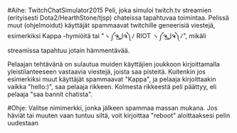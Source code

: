 #Aihe: TwitchChatSimulator2015
Peli, joka simuloi twitch.tv streamien (erityisesti Dota2/HearthStone/tjsp) chateissa tapahtuvaa toimintaa. Pelissä muut (ohjelmoidut) käyttäjät spammaavat twitchille geneerisiä viestejä, esimerkiksi Kappa -hymiöitä tai "ヽ༼ຈل͜ຈ༽ﾉ RIOT ヽ༼ຈل͜ຈ༽ﾉ", mikäli streamissa tapahtuu jotain hämmentävää.

Pelaajan tehtävänä on sulautua muiden käyttäjien joukkoon kirjoittamalla yleistilanteeseen vastaavia viestejä, joista saa pisteitä. Kuitenkin jos esimerkiksi muut käyttäjät spammaavat "Kappa", ja pelaaja kirjoittaakin vaikka "hello:)", saa pelaaja rikkeen. Kolmesta rikkeestä peli päättyy, eli pelaaja "saa bannit chatista".

#Ohje:
Valitse nimimerkki, jonka jälkeen spammaa massan mukana. Jos häviät tai muuten vaan tuntuu siltä, voit kirjoittaa "reboot" aloittaaksesi pelin uudestaan

